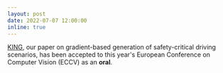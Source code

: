 ```yaml
---
layout: post
date: 2022-07-07 12:00:00
inline: true
---
```


<a href="https://lasnik.github.io/king/">KING</a>, our paper on gradient-based 
generation of safety-critical driving scenarios, has been accepted to this year's 
European Conference on Computer Vision (ECCV) as an <strong>oral</strong>.
